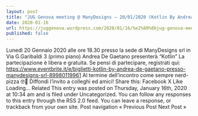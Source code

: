 ```yaml
---
layout: post
title: "JUG Genova meeting @ ManyDesigns – 20/01/2020 (Kotlin By Andrea De Gaetano)"
date: 2020-01-16
url: https://juggenova.wordpress.com/2020/01/16/%e2%80%8bjug-genova-meeting-manydesigns-20-01-2020-kotlin-by-andrea-de-gaetano/
published: false 
---
```


Lunedì 20 Gennaio 2020 alle ore 18.30 presso la sede di ManyDesigns srl in Via G.Garibaldi 3 (primo piano) Andrea De Gaetano presenterà “Kotlin” La partecipazione è libera e gratuita. Se pensi di partecipare, registrati qui: https://www.eventbrite.it/e/biglietti-kotlin-by-andrea-de-gaetano-presso-manydesigns-srl-89980119961 Al termine dell’incontro come sempre nerd-pizza 🤓🍕 Diffondi l’invito a colleghi ed amici! Share this: Facebook X Like Loading... Related This entry was posted on Thursday, January 16th, 2020 at 10:34 am and is filed under Uncategorized. You can follow any responses to this entry through the RSS 2.0 feed. You can leave a response, or trackback from your own site. Post navigation « Previous Post Next Post »
